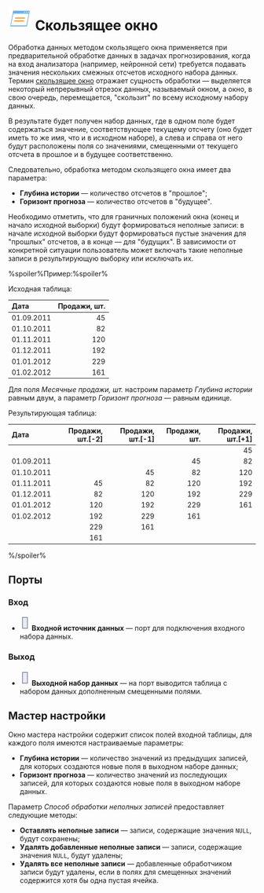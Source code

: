 # ![Скользящее окно](../../images/icons/vendors/slidingwindow.svg) Скользящее окно

Обработка данных методом скользящего окна применяется при предварительной обработке данных в задачах прогнозирования, когда на вход анализатора (например, нейронной сети) требуется подавать значения нескольких смежных отсчетов исходного набора данных. Термин [скользящее окно](https://wiki.loginom.ru/articles/windowing-method.html) отражает сущность обработки — выделяется некоторый непрерывный отрезок данных, называемый окном, а окно, в свою очередь, перемещается, "скользит" по всему исходному набору данных.

В результате будет получен набор данных, где в одном поле будет содержаться значение, соответствующее текущему отсчету (оно будет иметь то же имя, что и в исходном наборе), а слева и справа от него будут расположены поля со значениями, смещенными от текущего отсчета в прошлое и в будущее соответственно.

Следовательно, обработка методом скользящего окна имеет два параметра:

* **Глубина истории** — количество отсчетов в "прошлое";
* **Горизонт прогноза** — количество отсчетов в "будущее".

Необходимо отметить, что для граничных положений окна (конец и начало исходной выборки) будут формироваться неполные записи: в начале исходной выборки будут формироваться пустые значения для "прошлых" отсчетов, а в конце — для "будущих". В зависимости от конкретной ситуации пользователь может включать такие неполные записи в результирующую выборку или исключать их.

%spoiler%Пример:%spoiler%

Исходная таблица:

| Дата | Продажи, шт. |
| :--- | -----------: |
| 01.09.2011 | 45 |
| 01.10.2011 | 82 |
| 01.11.2011 | 120 |
| 01.12.2011 | 192 |
| 01.01.2012 | 229 |
| 01.02.2012 | 161 |

Для поля *Месячные продажи, шт.* настроим параметр *Глубина истории* равным двум, а параметр *Горизонт прогноза* — равным единице.

Результирующая таблица:

| Дата | Продажи, шт.[-2] | Продажи, шт.[-1] | Продажи, шт. | Продажи, шт.[+1] |
| :--- | ---------------: | ---------------: | -----------: | ---------------: |
| | | | | 45 |
| 01.09.2011 | | | 45 | 82 |
| 01.10.2011 | | 45 | 82 | 120 |
| 01.11.2011 | 45 | 82 | 120 | 192 |
| 01.12.2011 | 82 | 120 | 192 | 229 |
| 01.01.2012 | 120 | 192 | 229 | 161 |
| 01.02.2012 | 192 | 229 | 161 | |
| | 229 | 161 | | |
| | 161 | | | |

%/spoiler%

## Порты

### Вход

* ![Входной источник данных](../../images/icons/ports/input_table_inactive.svg) **Входной источник данных** — порт для подключения входного набора данных.

### Выход

* ![Выходной источник данных](../../images/icons/ports/input_table_inactive.svg) **Выходной набор данных** — на порт выводится таблица с набором данных дополненным смещенными полями.

## Мастер настройки

Окно мастера настройки содержит список полей входной таблицы, для каждого поля имеются настраиваемые параметры:

* **Глубина истории** — количество значений из предыдущих записей, для которых создаются новые поля в выходном наборе данных;
* **Горизонт прогноза** — количество значений из последующих записей, для которых создаются новые поля в выходном наборе данных.

Параметр *Способ обработки неполных записей* предоставляет следующие методы:

* **Оставлять неполные записи** — записи, содержащие значения `NULL`, будут сохранены;
* **Удалять добавленные неполные записи** — записи, содержащие значения `NULL`, будут удалены;
* **Удалять все неполные записи** — добавленные обработчиком записи будут удалены, если в полях для смещенных значений содержится хотя бы одна пустая ячейка.
